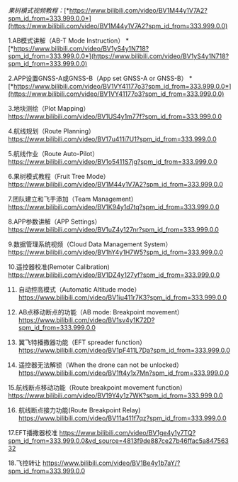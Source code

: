 *果树模式视频教程：*[*https://www.bilibili.com/video/BV1M44y1V7A2?spm_id_from=333.999.0.0*](https://www.bilibili.com/video/BV1M44y1V7A2?spm_id_from=333.999.0.0)

1.AB模式讲解（AB-T Mode Instruction）   *[*https://www.bilibili.com/video/BV1yS4y1N718?spm_id_from=333.999.0.0*](https://www.bilibili.com/video/BV1yS4y1N718?spm_id_from=333.999.0.0)
 
2.APP设置GNSS-A或GNSS-B（App set GNSS-A or GNSS-B）    *[*https://www.bilibili.com/video/BV1VY41177o3?spm_id_from=333.999.0.0*](https://www.bilibili.com/video/BV1VY41177o3?spm_id_from=333.999.0.0)
 
3.地块测绘（Plot Mapping）   
https://www.bilibili.com/video/BV1US4y1m77f?spm_id_from=333.999.0.0
 
4.航线规划（Route Planning）   
https://www.bilibili.com/video/BV17u411i7U1?spm_id_from=333.999.0.0
 
5.航线作业（Route Auto-Pilot）   https://www.bilibili.com/video/BV1o5411S7jg?spm_id_from=333.999.0.0
 
6.果树模式教程（Fruit Tree Mode）   https://www.bilibili.com/video/BV1M44y1V7A2?spm_id_from=333.999.0.0
 
7.团队建立和飞手添加（Team Management）   https://www.bilibili.com/video/BV1K94y1d7tq?spm_id_from=333.999.0.0
 
8.APP参数讲解（APP Settings）   https://www.bilibili.com/video/BV1uZ4y127nr?spm_id_from=333.999.0.0
 
9.数据管理系统视频（Cloud Data Management System）   https://www.bilibili.com/video/BV1hY4y1H7W5?spm_id_from=333.999.0.0
 
10.遥控器校准(Remoter Calibration)   https://www.bilibili.com/video/BV1DZ4y127yf?spm_id_from=333.999.0.0
 
11. 自动控高模式（Automatic Altitude mode）
https://www.bilibili.com/video/BV1iu411r7K3?spm_id_from=333.999.0.0
 
12. AB点移动断点的功能（AB mode: Breakpoint movement）
https://www.bilibili.com/video/BV1sv4y1K72D?spm_id_from=333.999.0.0
 
13. 翼飞特播撒器功能（EFT spreader function）
https://www.bilibili.com/video/BV1pF411L7Da?spm_id_from=333.999.0.0
 
14. 遥控器无法解锁（When the drone can not be unlocked）
https://www.bilibili.com/video/BV1ft4y1x7Mn?spm_id_from=333.999.0.0

15.航线断点移动功能（Route breakpoint movement function）
https://www.bilibili.com/video/BV19Y4y1z7WK?spm_id_from=333.999.0.0
 
16. 航线断点接力功能(Route Breakpoint Relay)
https://www.bilibili.com/video/BV11a411f7qz?spm_id_from=333.999.0.0

17.EFT播撒器校准
https://www.bilibili.com/video/BV1ge4y1y7TQ?spm_id_from=333.999.0.0&vd_source=4813f9de887ce27b46ffac5a84756332

18.飞控转让
https://www.bilibili.com/video/BV1Be4y1b7aY/?spm_id_from=333.999.0.0